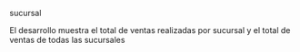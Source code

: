 sucursal

El desarrollo muestra el total de ventas realizadas por sucursal
y el total de ventas de todas las sucursales
